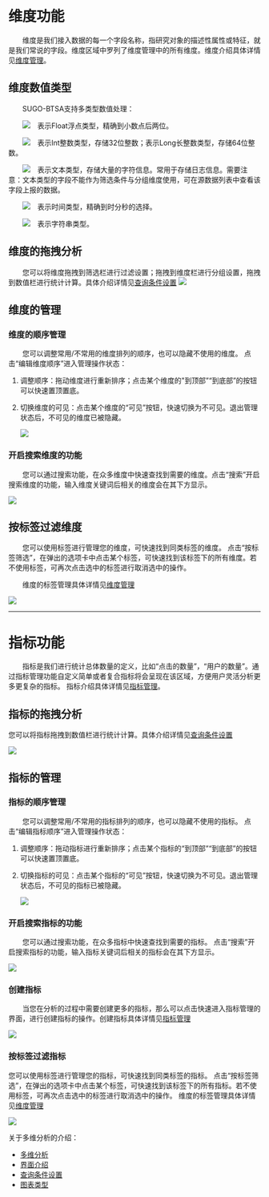 # 维度功能 <span id = "dimen"></span>

&emsp;&emsp;维度是我们接入数据的每一个字段名称，指研究对象的描述性属性或特征，就是我们常说的字段。维度区域中罗列了维度管理中的所有维度。维度介绍具体详情见[维度管理](/dimension-management.md)。

## 维度数值类型
&emsp;&emsp;SUGO-BTSA支持多类型数值处理：


&emsp;&emsp;![](/assets/data-analysis/dimen-1.png)&emsp;表示Float浮点类型，精确到小数点后两位。

&emsp;&emsp;![](/assets/data-analysis/dimen-2.png)&emsp;表示Int整数类型，存储32位整数；表示Long长整数类型，存储64位整数。

&emsp;&emsp;![](/assets/data-analysis/dimen-3.png)&emsp;表示文本类型，存储大量的字符信息。常用于存储日志信息。需要注意：文本类型的字段不能作为筛选条件与分组维度使用，可在源数据列表中查看该字段上报的数据。

&emsp;&emsp;![](/assets/data-analysis/dimen-4.png)&emsp;表示时间类型，精确到时分秒的选择。

&emsp;&emsp;![](/assets/data-analysis/dimen-5.png)&emsp;表示字符串类型。

## 维度的拖拽分析
&emsp;&emsp;您可以将维度拖拽到筛选栏进行过滤设置；拖拽到维度栏进行分组设置，拖拽到数值栏进行统计计算。具体介绍详情见[查询条件设置](query-condition.md)
![](/assets/data-analysis/dimen-6.gif)
## 维度的管理
### 维度的顺序管理
&emsp;&emsp;您可以调整常用/不常用的维度排列的顺序，也可以隐藏不使用的维度。
点击“编辑维度顺序”进入管理操作状态：
1. 调整顺序：拖动维度进行重新排序；点击某个维度的"到顶部”“到底部”的按钮可以快速置顶置底。
2. 切换维度的可见：点击某个维度的“可见”按钮，快速切换为不可见。退出管理状态后，不可见的维度已被隐藏。

    ![](/assets/data-analysis/dimen-7.gif)

### 开启搜索维度的功能
&emsp;&emsp;您可以通过搜索功能，在众多维度中快速查找到需要的维度。点击“搜索”开启搜索维度的功能，输入维度关键词后相关的维度会在其下方显示。

![](/assets/data-analysis/dimen-8.gif)
## 按标签过滤维度
&emsp;&emsp;您可以使用标签进行管理您的维度，可快速找到同类标签的维度。
点击“按标签筛选”，在弹出的选项卡中点击某个标签，可快速找到该标签下的所有维度。若不使用标签，可再次点击选中的标签进行取消选中的操作。

&emsp;&emsp;维度的标签管理具体详情见[维度管理](/dimension-management.md)

![](/assets/data-analysis/dimen-9.gif)


***

# <a id="指标功能" href="指标功能"></a> 指标功能  
&emsp;&emsp;指标是我们进行统计总体数量的定义，比如“点击的数量”，“用户的数量”。通过指标管理功能⾃定义简单或者复合指标将会呈现在该区域，⽅便⽤户灵活分析更多更复杂的指标。
指标介绍具体详情见[指标管理](/indicator-management.md)。


## 指标的拖拽分析
您可以将指标拖拽到数值栏进行统计计算。具体介绍详情见[查询条件设置](query-condition.md)

![](/assets/data-analysis/quota-1.gif)

## 指标的管理
### 指标的顺序管理
&emsp;&emsp;您可以调整常用/不常用的指标排列的顺序，也可以隐藏不使用的指标。
点击“编辑指标顺序”进入管理操作状态：
1. 调整顺序：拖动指标进行重新排序；点击某个指标的“到顶部”“到底部”的按钮可以快速置顶置底。
2. 切换指标的可见：点击某个指标的“可见”按钮，快速切换为不可见。退出管理状态后，不可见的指标已被隐藏。

    ![](/assets/data-analysis/quota-2.gif)
### 开启搜索指标的功能
&emsp;&emsp;您可以通过搜索功能，在众多指标中快速查找到需要的指标。
点击“搜索”开启搜索指标的功能，输入指标关键词后相关的指标会在其下方显示。

![](/assets/data-analysis/quota-3.gif)

### 创建指标
&emsp;&emsp;当您在分析的过程中需要创建更多的指标，那么可以点击快速进入指标管理的界面，进行创建指标的操作。创建指标具体详情见[指标管理](/indicator-management.md)

![](/assets/data-analysis/quota-4.png)
### 按标签过滤指标
您可以使用标签进行管理您的指标，可快速找到同类标签的指标。
点击“按标签筛选”，在弹出的选项卡中点击某个标签，可快速找到该标签下的所有指标。若不使用标签，可再次点击选中的标签进行取消选中的操作。
维度的标签管理具体详情见[维度管理](/dimension-management.md)

![](/assets/data-analysis/quota-5.gif)

关于多维分析的介绍：
* [多维分析](data-index.md)
* [界面介绍](data-index.md#intro)
* [查询条件设置](query-condition.md)
* [图表类型](chart-intro.md)